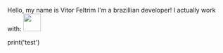 Hello, my name is Vitor Feltrim
I'm a brazillian developer!
I actually work with:
<img src="https://cdn.jsdelivr.net/gh/devicons/devicon/icons/python/python-original-wordmark.svg" width="40" height="40"/>
          
print('test')
